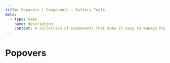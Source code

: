 ```yaml
---
title: Popovers | Components | Buttery Tools
meta:
  - type: name
    name: description
    content: A collection of components that make it easy to manage Popovers using the Popover API.
---
```


# Popovers
